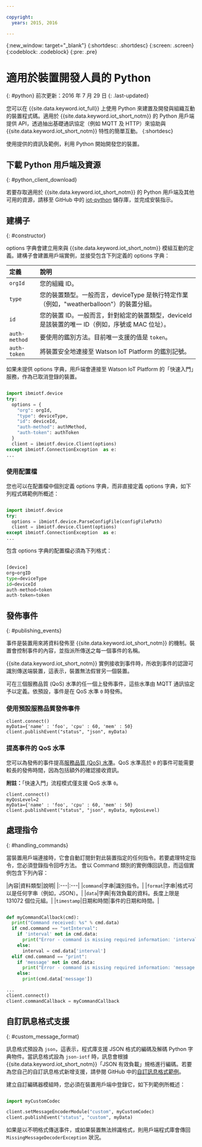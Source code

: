 ```yaml
---

copyright:
  years: 2015, 2016

---
```


{:new_window: target="_blank"}
{:shortdesc: .shortdesc}
{:screen: .screen}
{:codeblock: .codeblock}
{:pre: .pre}


# 適用於裝置開發人員的 Python
{: #python}
前次更新：2016 年 7 月 29 日
{: .last-updated}

您可以在 {{site.data.keyword.iot_full}} 上使用 Python 來建置及開發與組織互動的裝置程式碼。適用於 {{site.data.keyword.iot_short_notm}} 的 Python 用戶端提供 API，透過抽出基礎通訊協定（例如 MQTT 及 HTTP）來協助與 {{site.data.keyword.iot_short_notm}} 特性的簡單互動。
{:shortdesc}

使用提供的資訊及範例，利用 Python 開始開發您的裝置。

## 下載 Python 用戶端及資源
{: #python_client_download}

若要存取適用於 {{site.data.keyword.iot_short_notm}} 的 Python 用戶端及其他可用的資源，請移至 GitHub 中的 [iot-python](https://github.com/ibm-watson-iot/iot-python) 儲存庫，並完成安裝指示。

## 建構子
{: #constructor}

options 字典會建立用來與 {{site.data.keyword.iot_short_notm}} 模組互動的定義。建構子會建置用戶端實例，並接受包含下列定義的 options 字典：

|定義|說明 |
|:---|:---|
|`orgId`|您的組織 ID。|
|`type`|您的裝置類型。一般而言，deviceType 是執行特定作業（例如，"weatherballoon"）的裝置分組。|
|`id`|您的裝置 ID。一般而言，針對給定的裝置類型，deviceId 是該裝置的唯一 ID（例如，序號或 MAC 位址）。|
|`auth-method`|要使用的鑑別方法。目前唯一支援的值是 `token`。|
|`auth-token`|將裝置安全地連接至 Watson IoT Platform 的鑑別記號。|

如果未提供 options 字典，用戶端會連接至 Watson IoT Platform 的「快速入門」服務，作為已取消登錄的裝置。

```python

import ibmiotf.device
try:
  options = {
    "org": orgId,
    "type": deviceType,
    "id": deviceId,
    "auth-method": authMethod,
    "auth-token": authToken
  }
  client = ibmiotf.device.Client(options)
except ibmiotf.ConnectionException  as e:
...
```

### 使用配置檔

您也可以在配置檔中個別定義 options 字典，而非直接定義 options 字典，如下列程式碼範例所概述：

```python

import ibmiotf.device
try:
  options = ibmiotf.device.ParseConfigFile(configFilePath)
  client = ibmiotf.device.Client(options)
except ibmiotf.ConnectionException  as e:
...
```

包含 options 字典的配置檔必須為下列格式：

```python

[device]
org=orgID
type=deviceType
id=deviceId
auth-method=token
auth-token=token

```

## 發佈事件
{: #publishing_events}

事件是裝置用來將資料發佈至 {{site.data.keyword.iot_short_notm}} 的機制。裝置會控制事件的內容，並指派所傳送之每一個事件的名稱。

{{site.data.keyword.iot_short_notm}} 實例接收到事件時，所收到事件的認證可識別傳送端裝置，這表示，裝置無法假冒另一個裝置。

可在三個服務品質 (QoS) 水準的任一個上發佈事件，這些水準由 MQTT 通訊協定予以定義。依預設，事件是在 QoS 水準 `0` 時發佈。

### 使用預設服務品質發佈事件

```
client.connect()
myData={'name' : 'foo', 'cpu' : 60, 'mem' : 50}
client.publishEvent("status", "json", myData)
```

### 提高事件的 QoS 水準

您可以為發佈的事件提高[服務品質 (QoS) 水準](../../reference/mqtt/index.html#qos-levels)。QoS 水準高於 `0` 的事件可能需要較長的發佈時間，因為包括額外的確認接收資訊。

**附註：**「快速入門」流程模式僅支援 QoS 水準 `0`。

```
client.connect()
myQosLevel=2
myData={'name' : 'foo', 'cpu' : 60, 'mem' : 50}
client.publishEvent("status", "json", myData, myQosLevel)
```
## 處理指令
{: #handling_commands}

當裝置用戶端連接時，它會自動訂閱針對此裝置指定的任何指令。若要處理特定指令，您必須登錄指令回呼方法。
會以 Command 類別的實例傳回訊息，而這個實例包含下列內容：

|內容|資料類型|說明|
|:---|:---|
|`command`|字串|識別指令。|
|`format`|字串|格式可以是任何字串（例如，JSON）。|
|`data`|字典|有效負載的資料。長度上限是 131072 個位元組。|
|`timestamp`|日期和時間|事件的日期和時間。|


```python

def myCommandCallback(cmd):
  print("Command received: %s" % cmd.data)
  if cmd.command == "setInterval":
    if 'interval' not in cmd.data:
      print("Error - command is missing required information: 'interval'")
    else:
      interval = cmd.data['interval']
  elif cmd.command == "print":
    if 'message' not in cmd.data:
      print("Error - command is missing required information: 'message'")
    else:
      print(cmd.data['message'])

...
client.connect()
client.commandCallback = myCommandCallback
```

## 自訂訊息格式支援
{: #custom_message_format}

訊息格式預設為 `json`，這表示，程式庫支援 JSON 格式的編碼及解碼 Python 字典物件。當訊息格式設為 `json-iotf` 時，訊息會根據 {{site.data.keyword.iot_short_notm}}「JSON 有效負載」規格進行編碼。若要為您自己的自訂訊息格式新增支援，請參閱 GitHub 中的[自訂訊息格式範例](https://github.com/ibm-watson-iot/iot-python/tree/master/samples/customMessageFormat)。

建立自訂編碼器模組時，您必須在裝置用戶端中登錄它，如下列範例所概述：

```python

import myCustomCodec

client.setMessageEncoderModule("custom", myCustomCodec)
client.publishEvent("status", "custom", myData)
```
如果是以不明格式傳送事件，或如果裝置無法辨識格式，則用戶端程式庫會傳回 `MissingMessageDecoderException` 狀況。
